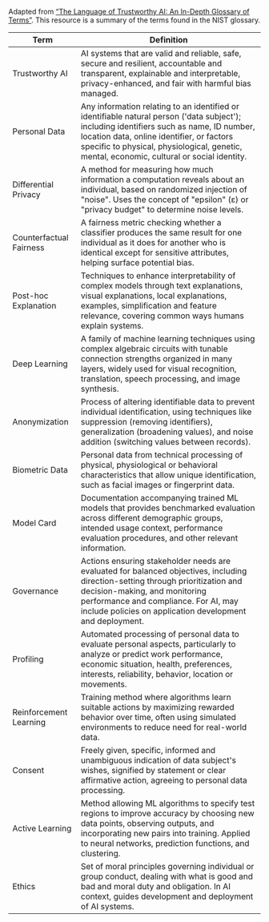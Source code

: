Adapted from [“The Language of Trustworthy AI: An In-Depth Glossary of Terms”](https://docs.google.com/spreadsheets/d/e/2PACX-1vTRBYglcOtgaMrdF11aFxfEY3EmB31zslYI4q2_7ZZ8z_1lKm7OHtF0t4xIsckuogNZ3hRZAaDQuv_K/pubhtml). This resource is a summary of the terms found in the NIST glossary. 

| Term | Definition |
|------|------------|
| Trustworthy AI | AI systems that are valid and reliable, safe, secure and resilient, accountable and transparent, explainable and interpretable, privacy-enhanced, and fair with harmful bias managed. |
| Personal Data | Any information relating to an identified or identifiable natural person ('data subject'); including identifiers such as name, ID number, location data, online identifier, or factors specific to physical, physiological, genetic, mental, economic, cultural or social identity. |
| Differential Privacy | A method for measuring how much information a computation reveals about an individual, based on randomized injection of \"noise\". Uses the concept of \"epsilon\" (ɛ) or \"privacy budget\" to determine noise levels. |
| Counterfactual Fairness | A fairness metric checking whether a classifier produces the same result for one individual as it does for another who is identical except for sensitive attributes, helping surface potential bias. |
| Post-hoc Explanation | Techniques to enhance interpretability of complex models through text explanations, visual explanations, local explanations, examples, simplification and feature relevance, covering common ways humans explain systems. |
| Deep Learning | A family of machine learning techniques using complex algebraic circuits with tunable connection strengths organized in many layers, widely used for visual recognition, translation, speech processing, and image synthesis. |
| Anonymization | Process of altering identifiable data to prevent individual identification, using techniques like suppression (removing identifiers), generalization (broadening values), and noise addition (switching values between records). |
| Biometric Data | Personal data from technical processing of physical, physiological or behavioral characteristics that allow unique identification, such as facial images or fingerprint data. |
| Model Card | Documentation accompanying trained ML models that provides benchmarked evaluation across different demographic groups, intended usage context, performance evaluation procedures, and other relevant information. |
| Governance | Actions ensuring stakeholder needs are evaluated for balanced objectives, including direction-setting through prioritization and decision-making, and monitoring performance and compliance. For AI, may include policies on application development and deployment. |
| Profiling | Automated processing of personal data to evaluate personal aspects, particularly to analyze or predict work performance, economic situation, health, preferences, interests, reliability, behavior, location or movements. |
| Reinforcement Learning | Training method where algorithms learn suitable actions by maximizing rewarded behavior over time, often using simulated environments to reduce need for real-world data. |
| Consent | Freely given, specific, informed and unambiguous indication of data subject's wishes, signified by statement or clear affirmative action, agreeing to personal data processing. |
| Active Learning | Method allowing ML algorithms to specify test regions to improve accuracy by choosing new data points, observing outputs, and incorporating new pairs into training. Applied to neural networks, prediction functions, and clustering. |
| Ethics | Set of moral principles governing individual or group conduct, dealing with what is good and bad and moral duty and obligation. In AI context, guides development and deployment of AI systems. 